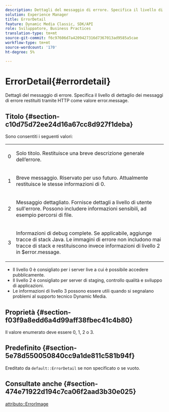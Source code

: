 ```yaml
---
description: Dettagli del messaggio di errore. Specifica il livello di dettaglio dei messaggi di errore restituiti tramite HTTP come valore error.message.
solution: Experience Manager
title: ErrorDetail
feature: Dynamic Media Classic, SDK/API
role: Sviluppatore, Business Practices
translation-type: tm+mt
source-git-commit: f6c97606d7a4209427316d7367013ad9585a5cae
workflow-type: tm+mt
source-wordcount: '170'
ht-degree: 5%

---
```



# ErrorDetail{#errordetail}

Dettagli del messaggio di errore. Specifica il livello di dettaglio dei messaggi di errore restituiti tramite HTTP come valore error.message.

## Titolo {#section-c10d75d72ee24d16a67cc8d927f1deba}

Sono consentiti i seguenti valori:

<table id="simpletable_7904444FF9F14D678F05094CA9E45664"> 
 <tr class="strow"> 
  <td class="stentry"> <p>0 </p></td> 
  <td class="stentry"> <p>Solo titolo. Restituisce una breve descrizione generale dell’errore. </p></td> 
 </tr> 
 <tr class="strow"> 
  <td class="stentry"> <p>1 </p></td> 
  <td class="stentry"> <p>Breve messaggio. Riservato per uso futuro. Attualmente restituisce le stesse informazioni di 0. </p></td> 
 </tr> 
 <tr class="strow"> 
  <td class="stentry"> <p>2 </p></td> 
  <td class="stentry"> <p>Messaggio dettagliato. Fornisce dettagli a livello di utente sull'errore. Possono includere informazioni sensibili, ad esempio percorsi di file. </p></td> 
 </tr> 
 <tr class="strow"> 
  <td class="stentry"> <p>3 </p></td> 
  <td class="stentry"> <p>Informazioni di debug complete. Se applicabile, aggiunge tracce di stack Java. Le immagini di errore non includono mai tracce di stack e restituiscono invece informazioni di livello 2 in <span class="codeph"> $error.message</span>. </p></td> 
 </tr> 
</table>

* Il livello 0 è consigliato per i server live a cui è possibile accedere pubblicamente.
* Il livello 2 è consigliato per server di staging, controllo qualità e sviluppo di applicazioni.
* Le informazioni di livello 3 possono essere utili quando si segnalano problemi al supporto tecnico Dynamic Media.

## Proprietà {#section-f03f9a8edd6a4d99aff38fbec41c4b80}

Il valore enumerato deve essere 0, 1, 2 o 3.

## Predefinito {#section-5e78d550050840cc9a1de811c581b94f}

Ereditato da `default::ErrorDetail` se non specificato o se vuoto.

## Consultate anche {#section-474e71922d194c7ca06f2aad3b30e025}

[attributo::ErrorImage](../../../../../ir-api/material-cat/image-rendering-api-ref/c-ir-material-catalog/c-ir-attributes-reference/r-ir-errorimage.md#reference-b58bdaba96074c52802ca8dc54bfe2f0)
